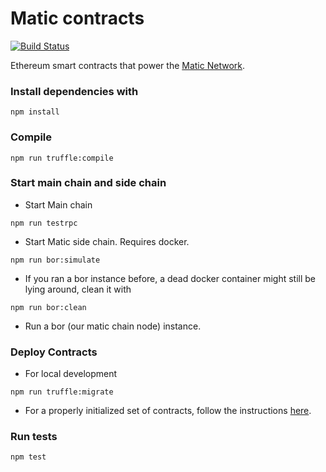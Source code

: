 # Matic contracts

[![Build Status](https://travis-ci.org/maticnetwork/contracts.svg?branch=master)](https://travis-ci.org/maticnetwork/contracts)

Ethereum smart contracts that power the [Matic Network](https://matic.network).

### Install dependencies with

```
npm install
```

### Compile
```
npm run truffle:compile
```

### Start main chain and side chain

- Start Main chain
```
npm run testrpc
```
- Start Matic side chain. Requires docker.
```
npm run bor:simulate
```
- If you ran a bor instance before, a dead docker container might still be lying around, clean it with
```
npm run bor:clean
```
- Run a bor (our matic chain node) instance.


### Deploy Contracts
- For local development
```
npm run truffle:migrate
```

- For a properly initialized set of contracts, follow the instructions [here](./deploy-migrations/README.md).

### Run tests
```
npm test
```
